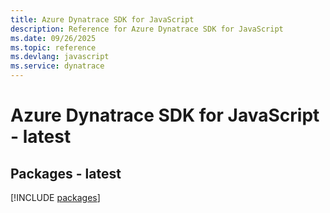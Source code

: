 ```yaml
---
title: Azure Dynatrace SDK for JavaScript
description: Reference for Azure Dynatrace SDK for JavaScript
ms.date: 09/26/2025
ms.topic: reference
ms.devlang: javascript
ms.service: dynatrace
---
```

# Azure Dynatrace SDK for JavaScript - latest
## Packages - latest
[!INCLUDE [packages](dynatrace-index.md)]
